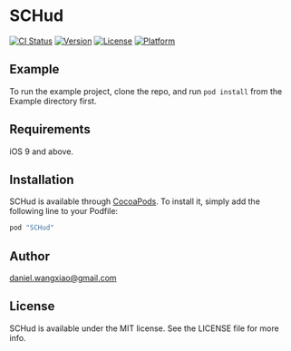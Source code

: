 # SCHud

[![CI Status](http://img.shields.io/travis/daniel.wangxiao@gmail.com/SCHud.svg?style=flat)](https://travis-ci.org/daniel.wangxiao@gmail.com/SCHud)
[![Version](https://img.shields.io/cocoapods/v/SCHud.svg?style=flat)](http://cocoapods.org/pods/SCHud)
[![License](https://img.shields.io/cocoapods/l/SCHud.svg?style=flat)](http://cocoapods.org/pods/SCHud)
[![Platform](https://img.shields.io/cocoapods/p/SCHud.svg?style=flat)](http://cocoapods.org/pods/SCHud)

## Example

To run the example project, clone the repo, and run `pod install` from the Example directory first.

## Requirements

iOS 9 and above.

## Installation

SCHud is available through [CocoaPods](http://cocoapods.org). To install
it, simply add the following line to your Podfile:

```ruby
pod "SCHud"
```

## Author

daniel.wangxiao@gmail.com

## License

SCHud is available under the MIT license. See the LICENSE file for more info.
